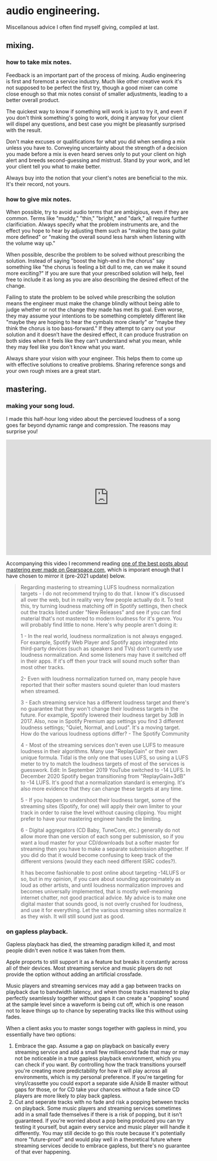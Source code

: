 # audio engineering.

Miscellanous advice I often find myself giving, compiled at last.

## mixing.

### how to take mix notes.

Feedback is an important part of the process of mixing. Audio engineering is first and foremost a service industry. Much like other creative work it's not supposed to be perfect the first try, though a good mixer can come close enough so that mix notes consist of smaller adjustments, leading to a better overall product.

The quickest way to know if something will work is just to try it, and even if you don't think something's going to work, doing it anyway for your client will dispel any questions, and best case you might be pleasantly surprised with the result.

Don't make excuses or qualifications for what you did when sending a mix unless you have to. Conveying uncertainty about the strength of a decision you made before a mix is even heard serves only to put your client on high alert and breeds second-guessing and mistrust. Stand by your work, and let your client tell you what to make better.

Always buy into the notion that your client's notes are beneficial to the mix. It's their record, not yours.

### how to give mix notes.

When possible, try to avoid audio terms that are ambigious, even if they are common. Terms like "muddy," "thin," "bright," and "dark," all require further clarificiation. Always specify what the problem instruments are, and the effect you hope to hear by adjusting them such as "making the bass guitar more defined" or "making the overall sound less harsh when listening with the volume way up."

When possible, describe the problem to be solved without prescribing the solution. Instead of saying "boost the high-end in the chorus" say something like "the chorus is feeling a bit dull to me, can we make it sound more exciting?" If you are sure that your prescribed solution will help, feel free to include it as long as you are also describing the desired effect of the change.

Failing to state the problem to be solved while prescribing the solution means the engineer must make the change blindly without being able to judge whether or not the change they made has met its goal. Even worse, they may assume your intentions to be something completely different like "maybe they are hoping to hear the cymbals more clearly" or  "maybe they think the chorus is too bass-forward." If they attempt to carry out your solution and it doesn’t have the desired effect, it can produce frustration on both sides when it feels like they can't understand what you mean, while they may feel like you don't know what you want.

Always share your vision with your engineer. This helps them to come up with effective solutions to creative problems. Sharing reference songs and your own rough mixes are a great start.

## mastering.

### making your song loud.

I made this half-hour long video about the percieved loudness of a song goes far beyond dynamic range and compression. The reasons may surprise you!

<iframe width="560" height="315" src="https://www.youtube.com/embed/MBQ_rBcNnN4" title="YouTube video player" frameborder="0" allow="accelerometer; autoplay; clipboard-write; encrypted-media; gyroscope; picture-in-picture; web-share" allowfullscreen></iframe>

Accompanying this video I recommend reading [one of the best posts about mastering ever made on Gearspace.com](https://gearspace.com/board/mastering-forum/1252522-targeting-mastering-loudness-streaming-lufs-spotify-youtube-why-not-do.html), which is imporant enough that I have chosen to mirror it  (pre-2021 update) below. 

> Regarding mastering to streaming LUFS loudness normalization targets - I do not recommend trying to do that. I know it's discussed all over the web, but in reality very few people actually do it. To test this, try turning loudness matching off in Spotify settings, then check out the tracks listed under "New Releases" and see if you can find material that's not mastered to modern loudness for it's genre. You will probably find little to none. Here's why people aren't doing it:
>
> 1 - In the real world, loudness normalization is not always engaged. For example, Spotify Web Player and Spotify apps integrated into third-party devices (such as speakers and TVs) don’t currently use loudness normalization. And some listeners may have it switched off in their apps. If it's off then your track will sound much softer than most other tracks.
>
> 2- Even with loudness normalization turned on, many people have reported that their softer masters sound quieter than loud masters when streamed.
>
> 3 - Each streaming service has a different loudness target and there's no guarantee that they won't change their loudness targets in the future. For example, Spotify lowered their loudness target by 3dB in 2017. Also, now in Spotify Premium app settings you find 3 different loudness settings; "Quiet, Normal, and Loud". It's a moving target. How do the various loudness options differ? - The Spotify Community
>
> 4 - Most of the streaming services don't even use LUFS to measure loudness in their algorithms. Many use "ReplayGain" or their own unique formula. Tidal is the only one that uses LUFS, so using a LUFS meter to try to match the loudness targets of most of the services is guesswork. Edit: In September 2019 YouTube switched to -14 LUFS. In December 2020 Spotify began transitioning from "ReplayGain+3dB" to -14 LUFS. It's good that a normalization standard is emerging. It's also more evidence that they can change these targets at any time.
>
> 5 - If you happen to undershoot their loudness target, some of the streaming sites (Spotify, for one) will apply their own limiter to your track in order to raise the level without causing clipping. You might prefer to have your mastering engineer handle the limiting.
>
> 6 - Digital aggregators (CD Baby, TuneCore, etc.) generally do not allow more than one version of each song per submission, so if you want a loud master for your CD/downloads but a softer master for streaming then you have to make a separate submission altogether. If you did do that it would become confusing to keep track of the different versions (would they each need different ISRC codes?).
>
> It has become fashionable to post online about targeting -14LUFS or so, but in my opinion, if you care about sounding approximately as loud as other artists, and until loudness normalization improves and becomes universally implemented, that is mostly well-meaning internet chatter, not good practical advice. My advice is to make one digital master that sounds good, is not overly crushed for loudness, and use it for everything. Let the various streaming sites normalize it as they wish. It will still sound just as good.

### on gapless playback.

Gapless playback has died, the streaming paradigm killed it, and most people didn't even notice it was taken from them.

Apple proports to still support it as a feature but breaks it constantly across all of their devices. Most streaming service and music players do not provide the option without adding an artificial crossfade.

Music players and streaming services may add a gap between tracks on playback due to bandwidth latency, and when those tracks mastered to play perfectly seamlessly together without gaps it can create a "popping" sound at the sample level since a waveform is being cut off, which is one reason not to leave things up to chance by seperating tracks like this without using fades.

When a client asks you to master songs together with gapless in mind, you essentially have two options:

1. Embrace the gap. Assume a gap on playback on basically every streaming service and add a small few millisecond fade that may or may not be noticeable in a true gapless playback environment, which you can check if you want. By controlling how the track transitions yourself you're creating more predictability for how it will play across all environments, which is my personal preference. If you're targeting for vinyl/cassette you could export a separate side A/side B master without gaps for those, or for CD take your chances without a fade since CD players are more likely to play back gapless.
2. Cut and seperate tracks with no fade and risk a popping between tracks on playback. Some music players and streaming services sometimes add in a small fade themselves if there is a risk of popping, but it isn't guaranteed. If you're worried about a pop being produced you can try testing it yourself, but again every service and music player will handle it differently. You may still decide to go this route because it's potentially more "future-proof" and would play well in a theoretical future where streaming services decide to embrace gapless, but there's no guarantee of that ever happening.